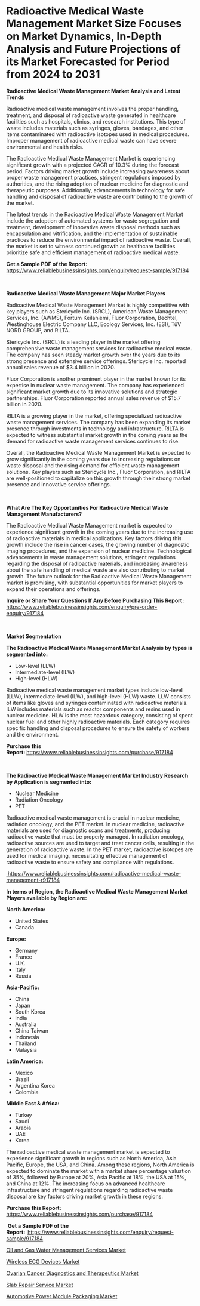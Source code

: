 <p><h1>Radioactive Medical Waste Management Market Size Focuses on Market Dynamics, In-Depth Analysis and Future Projections of its Market Forecasted for Period from 2024 to 2031</h1></p><p><strong>Radioactive Medical Waste Management Market Analysis and Latest Trends</strong></p>
<p><p>Radioactive medical waste management involves the proper handling, treatment, and disposal of radioactive waste generated in healthcare facilities such as hospitals, clinics, and research institutions. This type of waste includes materials such as syringes, gloves, bandages, and other items contaminated with radioactive isotopes used in medical procedures. Improper management of radioactive medical waste can have severe environmental and health risks.</p><p>The Radioactive Medical Waste Management Market is experiencing significant growth with a projected CAGR of 10.3% during the forecast period. Factors driving market growth include increasing awareness about proper waste management practices, stringent regulations imposed by authorities, and the rising adoption of nuclear medicine for diagnostic and therapeutic purposes. Additionally, advancements in technology for safe handling and disposal of radioactive waste are contributing to the growth of the market.</p><p>The latest trends in the Radioactive Medical Waste Management Market include the adoption of automated systems for waste segregation and treatment, development of innovative waste disposal methods such as encapsulation and vitrification, and the implementation of sustainable practices to reduce the environmental impact of radioactive waste. Overall, the market is set to witness continued growth as healthcare facilities prioritize safe and efficient management of radioactive medical waste.</p></p>
<p><strong>Get a Sample PDF of the Report:&nbsp;</strong> <a href="https://www.reliablebusinessinsights.com/enquiry/request-sample/917184">https://www.reliablebusinessinsights.com/enquiry/request-sample/917184</a></p>
<p>&nbsp;</p>
<p><strong>Radioactive Medical Waste Management Major Market Players</strong></p>
<p><p>Radioactive Medical Waste Management Market is highly competitive with key players such as Stericycle Inc. (SRCL), American Waste Management Services, Inc. (AWMS), Fortum Keilaniemi, Fluor Corporation, Bechtel, Westinghouse Electric Company LLC, Ecology Services, Inc. (ESI), TüV NORD GROUP, and RILTA. </p><p>Stericycle Inc. (SRCL) is a leading player in the market offering comprehensive waste management services for radioactive medical waste. The company has seen steady market growth over the years due to its strong presence and extensive service offerings. Stericycle Inc. reported annual sales revenue of $3.4 billion in 2020.</p><p>Fluor Corporation is another prominent player in the market known for its expertise in nuclear waste management. The company has experienced significant market growth due to its innovative solutions and strategic partnerships. Fluor Corporation reported annual sales revenue of $15.7 billion in 2020.</p><p>RILTA is a growing player in the market, offering specialized radioactive waste management services. The company has been expanding its market presence through investments in technology and infrastructure. RILTA is expected to witness substantial market growth in the coming years as the demand for radioactive waste management services continues to rise.</p><p>Overall, the Radioactive Medical Waste Management Market is expected to grow significantly in the coming years due to increasing regulations on waste disposal and the rising demand for efficient waste management solutions. Key players such as Stericycle Inc., Fluor Corporation, and RILTA are well-positioned to capitalize on this growth through their strong market presence and innovative service offerings.</p></p>
<p>&nbsp;</p>
<p><strong>What Are The Key Opportunities For Radioactive Medical Waste Management Manufacturers?</strong></p>
<p><p>The Radioactive Medical Waste Management market is expected to experience significant growth in the coming years due to the increasing use of radioactive materials in medical applications. Key factors driving this growth include the rise in cancer cases, the growing number of diagnostic imaging procedures, and the expansion of nuclear medicine. Technological advancements in waste management solutions, stringent regulations regarding the disposal of radioactive materials, and increasing awareness about the safe handling of medical waste are also contributing to market growth. The future outlook for the Radioactive Medical Waste Management market is promising, with substantial opportunities for market players to expand their operations and offerings.</p></p>
<p><strong>Inquire or Share Your Questions If Any Before Purchasing This Report:</strong> <a href="https://www.reliablebusinessinsights.com/enquiry/pre-order-enquiry/917184">https://www.reliablebusinessinsights.com/enquiry/pre-order-enquiry/917184</a></p>
<p>&nbsp;</p>
<p><strong>Market Segmentation</strong></p>
<p><strong>The Radioactive Medical Waste Management Market Analysis by types is segmented into:</strong></p>
<p><ul><li>Low-level (LLW)</li><li>Intermediate-level (ILW)</li><li>High-level (HLW)</li></ul></p>
<p><p>Radioactive medical waste management market types include low-level (LLW), intermediate-level (ILW), and high-level (HLW) waste. LLW consists of items like gloves and syringes contaminated with radioactive materials. ILW includes materials such as reactor components and resins used in nuclear medicine. HLW is the most hazardous category, consisting of spent nuclear fuel and other highly radioactive materials. Each category requires specific handling and disposal procedures to ensure the safety of workers and the environment.</p></p>
<p><strong>Purchase this Report:&nbsp;</strong><a href="https://www.reliablebusinessinsights.com/purchase/917184">https://www.reliablebusinessinsights.com/purchase/917184</a></p>
<p>&nbsp;</p>
<p><strong>The Radioactive Medical Waste Management Market Industry Research by Application is segmented into:</strong></p>
<p><ul><li>Nuclear Medicine</li><li>Radiation Oncology</li><li>PET</li></ul></p>
<p><p>Radioactive medical waste management is crucial in nuclear medicine, radiation oncology, and the PET market. In nuclear medicine, radioactive materials are used for diagnostic scans and treatments, producing radioactive waste that must be properly managed. In radiation oncology, radioactive sources are used to target and treat cancer cells, resulting in the generation of radioactive waste. In the PET market, radioactive isotopes are used for medical imaging, necessitating effective management of radioactive waste to ensure safety and compliance with regulations.</p></p>
<p><a href="https://www.reliablebusinessinsights.com/radioactive-medical-waste-management-r917184">&nbsp;https://www.reliablebusinessinsights.com/radioactive-medical-waste-management-r917184</a></p>
<p><strong>In terms of Region, the Radioactive Medical Waste Management Market Players available by Region are:</strong></p>
<p>
    <p> <strong> North America: </strong>
        <ul>
            <li>United States</li>
            <li>Canada</li>
        </ul>
        </p> 
    <p> <strong> Europe: </strong>
        <ul>
            <li>Germany</li>
            <li>France</li>
            <li>U.K.</li>
            <li>Italy</li>
            <li>Russia</li>
        </ul>
        </p> 
    <p> <strong> Asia-Pacific: </strong>
        <ul>
            <li>China</li>
            <li>Japan</li>
            <li>South Korea</li>
            <li>India</li>
            <li>Australia</li>
            <li>China Taiwan</li>
            <li>Indonesia</li>
            <li>Thailand</li>
            <li>Malaysia</li>
        </ul>
        </p> 
    <p> <strong> Latin America: </strong>
        <ul>
            <li>Mexico</li>
            <li>Brazil</li>
            <li>Argentina Korea</li>
            <li>Colombia</li>
        </ul>
        </p> 
    <p> <strong> Middle East & Africa: </strong>
        <ul>
            <li>Turkey</li>
            <li>Saudi</li>
            <li>Arabia</li>
            <li>UAE</li>
            <li>Korea</li>
        </ul>
    </p>
    </p>
<p><p>The radioactive medical waste management market is expected to experience significant growth in regions such as North America, Asia Pacific, Europe, the USA, and China. Among these regions, North America is expected to dominate the market with a market share percentage valuation of 35%, followed by Europe at 20%, Asia Pacific at 18%, the USA at 15%, and China at 12%. The increasing focus on advanced healthcare infrastructure and stringent regulations regarding radioactive waste disposal are key factors driving market growth in these regions.</p></p>
<p><strong>Purchase this Report: </strong><a href="https://www.reliablebusinessinsights.com/purchase/917184">https://www.reliablebusinessinsights.com/purchase/917184</a></p>
<p>&nbsp;<strong>Get a Sample PDF of the Report:&nbsp;&nbsp;</strong><a href="https://www.reliablebusinessinsights.com/enquiry/request-sample/917184">https://www.reliablebusinessinsights.com/enquiry/request-sample/917184</a></p>
<p><strong></strong></p>
<p><p><a href="https://github.com/CliffMedina6/Market-Research-Report-List-6/blob/main/oil-and-gas-water-management-services-market.md">Oil and Gas Water Management Services Market</a></p><p><a href="https://github.com/provorikovar/Market-Research-Report-List-5/blob/main/wireless-ecg-devices-market.md">Wireless ECG Devices Market</a></p><p><a href="https://github.com/arabintang013/Market-Research-Report-List-1/blob/main/ovarian-cancer-diagnostics-and-therapeutics-market.md">Ovarian Cancer Diagnostics and Therapeutics Market</a></p><p><a href="https://github.com/brendafegmorris532/Market-Research-Report-List-2/blob/main/slab-repair-service-market.md">Slab Repair Service Market</a></p><p><a href="https://github.com/angelajermaine/Market-Research-Report-List-4/blob/main/automotive-power-module-packaging-market.md">Automotive Power Module Packaging Market</a></p></p>